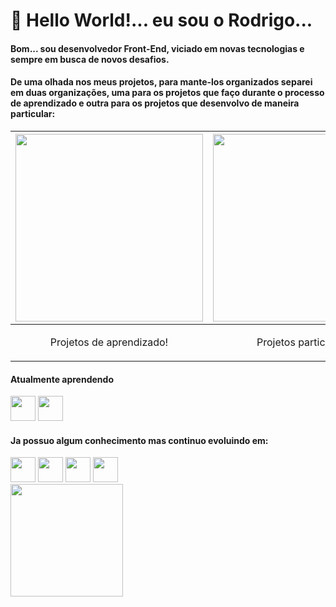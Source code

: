
 # 👋 Hello World!... eu sou o Rodrigo...
 #### Bom... sou desenvolvedor Front-End, viciado em novas tecnologias e sempre em busca de novos desafios.
 #### De uma olhada nos meus projetos, para mante-los organizados separei em duas organizações, uma para os projetos que faço durante o processo de aprendizado e outra para os projetos que desenvolvo de maneira particular:

| <a href="https://github.com/Rod-Araujo-Aprendizado" align="center"><img src="https://github.com/Rod-Araujo-Aprendizado.png" width="300"/></a> | <a href="https://github.com/Rodrigo-S-Araujo" align="center"><img src="https://github.com/Rodrigo-S-Araujo.png" width="300"/></a> |
|:--:|:--:|
|   <p>Projetos de aprendizado!</p> | <p>Projetos particulares!</p> |


#### Atualmente aprendendo
<div>
  <img src="https://cdn.jsdelivr.net/gh/devicons/devicon@latest/icons/typescript/typescript-original.svg" width="40" height="auto"/>
  <img src="https://cdn.jsdelivr.net/gh/devicons/devicon@latest/icons/angular/angular-original.svg" width="40" height="auto"/>
</div>

#### Ja possuo algum conhecimento mas continuo evoluindo em:
  <div>
  <img src="https://cdn.jsdelivr.net/gh/devicons/devicon@latest/icons/react/react-original-wordmark.svg" width="40" height="auto"/>
  <img src="https://cdn.jsdelivr.net/gh/devicons/devicon@latest/icons/html5/html5-original-wordmark.svg" width="40" />
  <img src="https://cdn.jsdelivr.net/gh/devicons/devicon@latest/icons/css3/css3-original-wordmark.svg" width="40"/>
  <img src="https://cdn.jsdelivr.net/gh/devicons/devicon@latest/icons/javascript/javascript-original.svg" width="40"/>
  </div>

<div>
<a href="[https://github.com/Rod-S-Araujo](https://github.com/Rod-S-Araujo)">
<img loading="lazy" height="180em" src="https://github-readme-stats.vercel.app/api?username=Rod-S-Araujo&show_icons=true&theme=dracula&include_all_commits=true&count_private=true"/>
</div>

